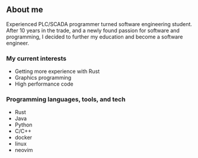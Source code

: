 ## About me
Experienced PLC/SCADA programmer turned software engineering student. After 10 years in the trade, and a newly found passion for software and programming, I decided to further my education and become a software engineer.

### My current interests
- Getting more experience with Rust
- Graphics programming
- High performance code

### Programming languages, tools, and tech
- Rust
- Java
- Python
- C/C++
- docker
- linux
- neovim



<!--
**Remi-Godin/Remi-Godin** is a ✨ _special_ ✨ repository because its `README.md` (this file) appears on your GitHub profile.

Here are some ideas to get you started:

- 🔭 I’m currently working on ...
- 🌱 I’m currently learning ...
- 👯 I’m looking to collaborate on ...
- 🤔 I’m looking for help with ...
- 💬 Ask me about ...
- 📫 How to reach me: ...
- 😄 Pronouns: ...
- ⚡ Fun fact: ...
-->
